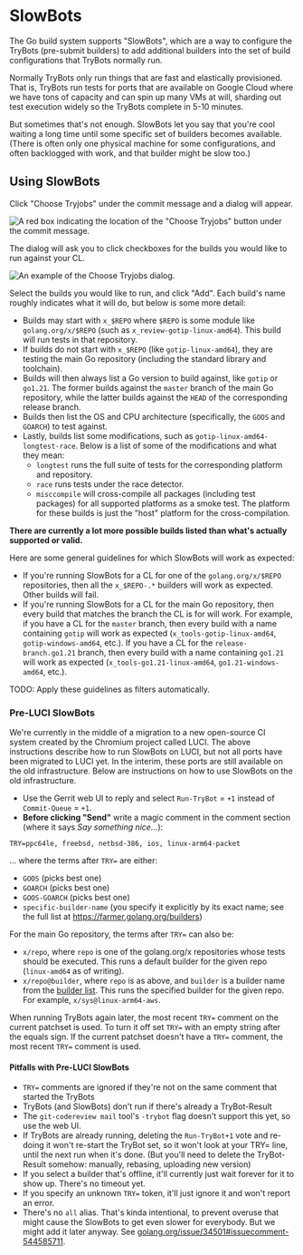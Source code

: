 # SlowBots

The Go build system supports "SlowBots", which are a way to configure the TryBots (pre-submit builders) to add additional builders into the set of build configurations that TryBots normally run.

Normally TryBots only run things that are fast and elastically provisioned. That is, TryBots run tests for ports that are available on Google Cloud where we have tons of capacity and can spin up many VMs at will, sharding out test execution widely so the TryBots complete in 5-10 minutes.

But sometimes that's not enough. SlowBots let you say that you're cool waiting a long time until some specific set of builders becomes available. (There is often only one physical machine for some configurations, and often backlogged with work, and that builder might be slow too.)

## Using SlowBots

Click "Choose Tryjobs" under the commit message and a dialog will appear. 

![A red box indicating the location of the "Choose Tryjobs" button under the commit message.](https://github.com/golang/go/assets/1248668/5bfcb020-8cd2-4635-88a9-03efce4e69ba)

The dialog will ask you to click checkboxes for the builds you would like to run against your CL.

![An example of the Choose Tryjobs dialog.](https://github.com/golang/go/assets/1248668/5fc635fb-e968-4e7e-b58c-960a09294b5b)

Select the builds you would like to run, and click "Add". Each build's name roughly indicates what it will do, but below is some more detail:
* Builds may start with `x_$REPO` where `$REPO` is some module like `golang.org/x/$REPO` (such as `x_review-gotip-linux-amd64`). This build will run tests in that repository.
* If builds do not start with `x_$REPO` (like `gotip-linux-amd64`), they are testing the main Go repository (including the standard library and toolchain).
* Builds will then always list a Go version to build against, like `gotip` or `go1.21`. The former builds against the `master` branch of the main Go repository, while the latter builds against the `HEAD` of the corresponding release branch.
* Builds then list the OS and CPU architecture (specifically, the `GOOS` and `GOARCH`) to test against.
* Lastly, builds list some modifications, such as `gotip-linux-amd64-longtest-race`. Below is a list of some of the modifications and what they mean:
    * `longtest` runs the full suite of tests for the corresponding platform and repository.
    * `race` runs tests under the race detector.
    * `misccompile` will cross-compile all packages (including test packages) for all supported platforms as a smoke test. The platform for these builds is just the "host" platform for the cross-compilation.

**There are currently a lot more possible builds listed than what's actually supported or valid.**

Here are some general guidelines for which SlowBots will work as expected:
* If you're running SlowBots for a CL for one of the `golang.org/x/$REPO` repositories, then all the `x_$REPO-.*` builders will work as expected. Other builds will fail.
* If you're running SlowBots for a CL for the main Go repository, then every build that matches the branch the CL is for will work. For example, if you have a CL for the `master` branch, then every build with a name containing `gotip` will work as expected (`x_tools-gotip-linux-amd64`, `gotip-windows-amd64`, etc.). If you have a CL for the `release-branch.go1.21` branch, then every build with a name containing `go1.21` will work as expected (`x_tools-go1.21-linux-amd64`, `go1.21-windows-amd64`, etc.).

TODO: Apply these guidelines as filters automatically.

### Pre-LUCI SlowBots

We're currently in the middle of a migration to a new open-source CI system created by the Chromium project called LUCI. The above instructions describe how to run SlowBots on LUCI, but not all ports have been migrated to LUCI yet. In the interim, these ports are still available on the old infrastructure. Below are instructions on how to use SlowBots on the old infrastructure.

* Use the Gerrit web UI to reply and select `Run-TryBot` = `+1` instead of `Commit-Queue` = `+1`.
* **Before clicking "Send"** write a magic comment in the comment section (where it says _Say something nice..._):

```
TRY=ppc64le, freebsd, netbsd-386, ios, linux-arm64-packet
```

... where the terms after `TRY=` are either:

* `GOOS` (picks best one)
* `GOARCH` (picks best one)
* `GOOS-GOARCH` (picks best one)
* `specific-builder-name` (you specify it explicitly by its exact name; see the full list at https://farmer.golang.org/builders)

For the main Go repository, the terms after `TRY=` can also be:

* `x/repo`, where `repo` is one of the golang.org/x repositories whose tests should be executed. This runs a default builder for the given repo (`linux-amd64` as of writing).
* `x/repo@builder`, where `repo` is as above, and `builder` is a builder name from the [builder list](https://farmer.golang.org/builders). This runs the specified builder for the given repo. For example, `x/sys@linux-arm64-aws`.

When running TryBots again later, the most recent `TRY=` comment on the current patchset is used. To turn it off set `TRY=` with an empty string after the equals sign. If the current patchset doesn't have a `TRY=` comment, the most recent `TRY=` comment is used.

#### Pitfalls with Pre-LUCI SlowBots

* `TRY=` comments are ignored if they're not on the same comment that started the TryBots
* TryBots (and SlowBots) don't run if there's already a TryBot-Result
* The `git-codereview mail` tool's `-trybot` flag doesn't support this yet, so use the web UI.
* If TryBots are already running, deleting the `Run-TryBot+1` vote and re-doing it won't re-start the TryBot set, so it won't look at your TRY= line, until the next run when it's done. (But you'll need to delete the TryBot-Result somehow: manually, rebasing, uploading new version)
* If you select a builder that's offline, it'll currently just wait forever for it to show up. There's no timeout yet.
* If you specify an unknown `TRY=` token, it'll just ignore it and won't report an error.
* There's no `all` alias. That's kinda intentional, to prevent overuse that might cause the SlowBots to get even slower for everybody. But we might add it later anyway. See [golang.org/issue/34501#issuecomment-544585711](https://go.dev/issue/34501#issuecomment-544585711).